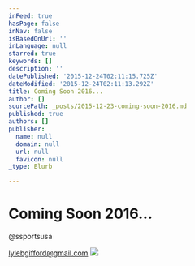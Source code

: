 ```yaml
---
inFeed: true
hasPage: false
inNav: false
isBasedOnUrl: ''
inLanguage: null
starred: true
keywords: []
description: ''
datePublished: '2015-12-24T02:11:15.725Z'
dateModified: '2015-12-24T02:11:13.292Z'
title: Coming Soon 2016...
author: []
sourcePath: _posts/2015-12-23-coming-soon-2016.md
published: true
authors: []
publisher:
  name: null
  domain: null
  url: null
  favicon: null
_type: Blurb

---
```

# Coming Soon 2016...

@ssportsusa

lylebgifford@gmail.com
![](https://the-grid-user-content.s3-us-west-2.amazonaws.com/48000e11-0adf-4b82-ac2e-02bb1e40de10.png)